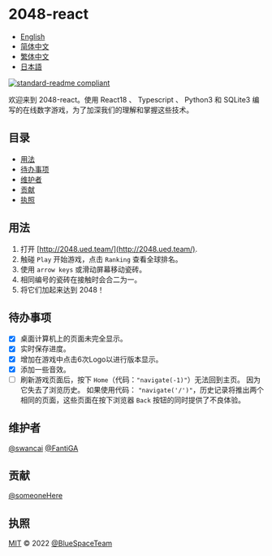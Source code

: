 <!--
 * @Author: fantiga
 * @Date: 2022-06-16 12:51:39
 * @LastEditTime: 2022-06-20 17:47:24
 * @LastEditors: fantiga
 * @Description: 
 * @FilePath: /2048-react/README.zh-CN.md
-->
# 2048-react

- [English](README.md)
- [简体中文](README.zh-CN.md)
- [繁体中文](README.zh-TW.md)
- [日本語](README.ja.md)

[![standard-readme compliant](https://img.shields.io/badge/standard--readme-OK-green.svg?style=flat-square)](https://github.com/RichardLitt/standard-readme)

欢迎来到 2048-react。使用 React18 、 Typescript 、 Python3 和 SQLite3 编写的在线数字游戏，为了加深我们的理解和掌握这些技术。

## 目录

- [用法](#用法)
- [待办事项](#待办事项)
- [维护者](#维护者)
- [贡献](#贡献)
- [执照](#执照)

## 用法

1. 打开 [http://2048.ued.team/](http://2048.ued.team/).
2. 触碰 `Play` 开始游戏，点击 `Ranking` 查看全球排名。
3. 使用 `arrow keys` 或滑动屏幕移动瓷砖。
4. 相同编号的瓷砖在接触时会合二为一。
5. 将它们加起来达到 2048！

## 待办事项

- [x] 桌面计算机上的页面未完全显示。
- [x] 实时保存进度。
- [x] 增加在游戏中点击6次Logo以进行版本显示。
- [x] 添加一些音效。
- [ ] 刷新游戏页面后，按下 `Home`（代码：`"navigate(-1)"`）无法回到主页。 因为它失去了浏览历史。 如果使用代码： `"navigate('/')"`，历史记录将推出两个相同的页面，这些页面在按下浏览器 `Back` 按钮的同时提供了不良体验。

## 维护者

[@swancai](https://github.com/swancai)
[@FantiGA](https://github.com/FantiGA)

## 贡献

[@someoneHere](https://github.com/someoneHere)

## 执照

[MIT](LICENSE)  © 2022 [@BlueSpaceTeam](https://github.com/BlueSpaceTeam)
